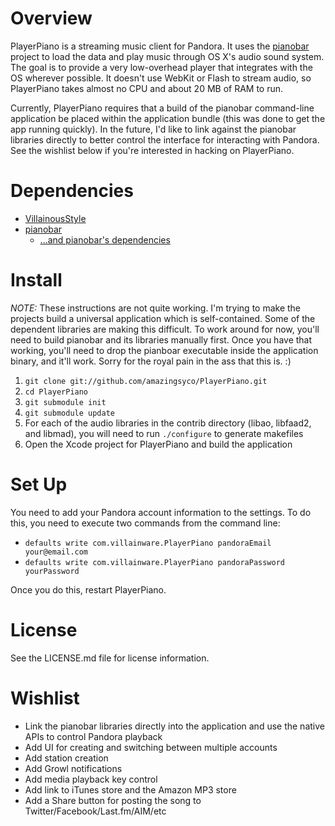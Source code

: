 Overview
========

PlayerPiano is a streaming music client for Pandora. It uses the [pianobar](http://github.com/PromyLOPh/pianobar) project to load the data and play music through OS X's audio sound system. The goal is to provide a very low-overhead player that integrates with the OS wherever possible. It doesn't use WebKit or Flash to stream audio, so PlayerPiano takes almost no CPU and about 20 MB of RAM to run.

Currently, PlayerPiano requires that a build of the pianobar command-line application be placed within the application bundle (this was done to get the app running quickly). In the future, I'd like to link against the pianobar libraries directly to better control the interface for interacting with Pandora. See the wishlist below if you're interested in hacking on PlayerPiano.

Dependencies
============

* [VillainousStyle](http://github.com/amazingsyco/VillainousStyle)
* [pianobar](http://github.com/PromyLOPh/pianobar)
  * [...and pianobar's dependencies](http://github.com/PromyLOPh/pianobar/blob/master/INSTALL)

Install
=======

*NOTE:* These instructions are not quite working. I'm trying to make the projects build a universal application which is self-contained. Some of the dependent libraries are making this difficult. To work around for now, you'll need to build pianobar and its libraries manually first. Once you have that working, you'll need to drop the pianboar executable inside the application binary, and it'll work. Sorry for the royal pain in the ass that this is. :)

1. `git clone git://github.com/amazingsyco/PlayerPiano.git`
2. `cd PlayerPiano`
3. `git submodule init`
4. `git submodule update`
5. For each of the audio libraries in the contrib directory (libao, libfaad2, and libmad), you will need to run `./configure` to generate makefiles
6. Open the Xcode project for PlayerPiano and build the application

Set Up
======

You need to add your Pandora account information to the settings. To do this, you need to execute two commands from the command line:

* `defaults write com.villainware.PlayerPiano pandoraEmail your@email.com`
* `defaults write com.villainware.PlayerPiano pandoraPassword yourPassword`

Once you do this, restart PlayerPiano.

License
=======

See the LICENSE.md file for license information.

Wishlist
========

* Link the pianobar libraries directly into the application and use the native APIs to control Pandora playback
* Add UI for creating and switching between multiple accounts
* Add station creation
* Add Growl notifications
* Add media playback key control
* Add link to iTunes store and the Amazon MP3 store
* Add a Share button for posting the song to Twitter/Facebook/Last.fm/AIM/etc